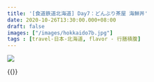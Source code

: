 ```yaml
---
title: '[食道鉄道北海道] Day7：どんぶり茶屋 海鮮丼'
date: 2020-10-26T13:30:00.000+08:00
draft: false
images: ["/images/hokkaido7b.jpg"]
tags : [travel-日本-北海道, flavor - 行膳積腹]
---
```

 


![](/images/hokkaido7b.jpg)



{{<hokkaido>}}
